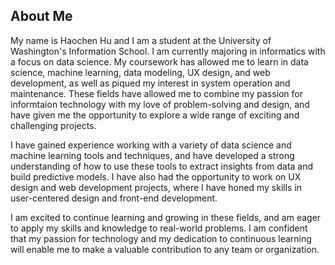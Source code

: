 ## About Me
My name is Haochen Hu and I am a student at the University of Washington's Information School. I am currently majoring in informatics with a focus on data science. My coursework has allowed me to learn in data science, machine learning, data modeling, UX design, and web development, as well as piqued my interest in system operation and maintenance. These fields have allowed me to combine my passion for informtaion technology with my love of problem-solving and design, and have given me the opportunity to explore a wide range of exciting and challenging projects.

I have gained experience working with a variety of data science and machine learning tools and techniques, and have developed a strong understanding of how to use these tools to extract insights from data and build predictive models. I have also had the opportunity to work on UX design and web development projects, where I have honed my skills in user-centered design and front-end development.

I am excited to continue learning and growing in these fields, and am eager to apply my skills and knowledge to real-world problems. I am confident that my passion for technology and my dedication to continuous learning will enable me to make a valuable contribution to any team or organization.